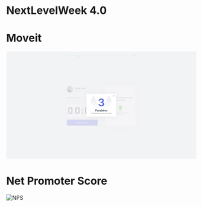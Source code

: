 # NextLevelWeek 4.0

# Moveit

![Moveit](https://github.com/DiegoSouza7/NextLevelWeek/blob/master/NextLevelWeek4/Moveit.png)

# Net Promoter Score

![NPS]()